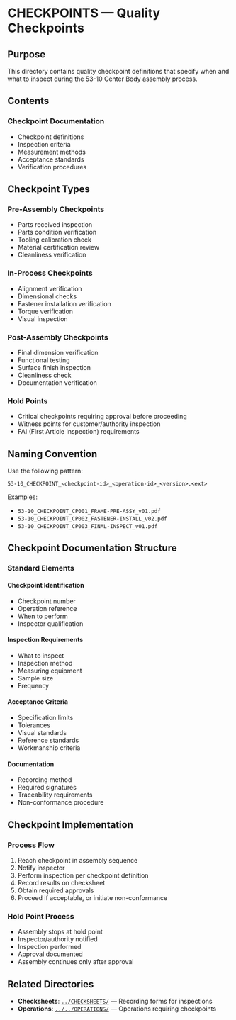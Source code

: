 # CHECKPOINTS — Quality Checkpoints

## Purpose

This directory contains quality checkpoint definitions that specify when and what to inspect during the 53-10 Center Body assembly process.

## Contents

### Checkpoint Documentation
- Checkpoint definitions
- Inspection criteria
- Measurement methods
- Acceptance standards
- Verification procedures

## Checkpoint Types

### Pre-Assembly Checkpoints
- Parts received inspection
- Parts condition verification
- Tooling calibration check
- Material certification review
- Cleanliness verification

### In-Process Checkpoints
- Alignment verification
- Dimensional checks
- Fastener installation verification
- Torque verification
- Visual inspection

### Post-Assembly Checkpoints
- Final dimension verification
- Functional testing
- Surface finish inspection
- Cleanliness check
- Documentation verification

### Hold Points
- Critical checkpoints requiring approval before proceeding
- Witness points for customer/authority inspection
- FAI (First Article Inspection) requirements

## Naming Convention

Use the following pattern:
```
53-10_CHECKPOINT_<checkpoint-id>_<operation-id>_<version>.<ext>
```

Examples:
- `53-10_CHECKPOINT_CP001_FRAME-PRE-ASSY_v01.pdf`
- `53-10_CHECKPOINT_CP002_FASTENER-INSTALL_v02.pdf`
- `53-10_CHECKPOINT_CP003_FINAL-INSPECT_v01.pdf`

## Checkpoint Documentation Structure

### Standard Elements

#### Checkpoint Identification
- Checkpoint number
- Operation reference
- When to perform
- Inspector qualification

#### Inspection Requirements
- What to inspect
- Inspection method
- Measuring equipment
- Sample size
- Frequency

#### Acceptance Criteria
- Specification limits
- Tolerances
- Visual standards
- Reference standards
- Workmanship criteria

#### Documentation
- Recording method
- Required signatures
- Traceability requirements
- Non-conformance procedure

## Checkpoint Implementation

### Process Flow
1. Reach checkpoint in assembly sequence
2. Notify inspector
3. Perform inspection per checkpoint definition
4. Record results on checksheet
5. Obtain required approvals
6. Proceed if acceptable, or initiate non-conformance

### Hold Point Process
- Assembly stops at hold point
- Inspector/authority notified
- Inspection performed
- Approval documented
- Assembly continues only after approval

## Related Directories

- **Checksheets**: [`../CHECKSHEETS/`](../CHECKSHEETS/) — Recording forms for inspections
- **Operations**: [`../../OPERATIONS/`](../../OPERATIONS/) — Operations requiring checkpoints
